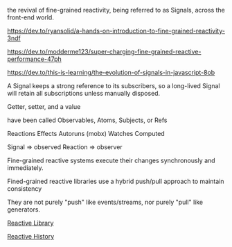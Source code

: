 the revival of fine-grained reactivity, being referred to as Signals, across the front-end world.

https://dev.to/ryansolid/a-hands-on-introduction-to-fine-grained-reactivity-3ndf

https://dev.to/modderme123/super-charging-fine-grained-reactive-performance-47ph

https://dev.to/this-is-learning/the-evolution-of-signals-in-javascript-8ob

A Signal keeps a strong reference to its subscribers, so a long-lived Signal will retain all subscriptions unless manually disposed.

Getter, setter, and a value

have been called Observables, Atoms, Subjects, or Refs

Reactions
	Effects
	Autoruns (mobx)
	Watches
	Computed

Signal => observed
Reaction =>  observer

Fine-grained reactive systems execute their changes synchronously and immediately.

Fined-grained reactive libraries use a hybrid push/pull approach to maintain consistency

They are not purely "push" like events/streams, nor purely "pull" like generators.

[Reactive Library](Reactive%20Library.md)

[Reactive History](Reactivity%20History.md)
